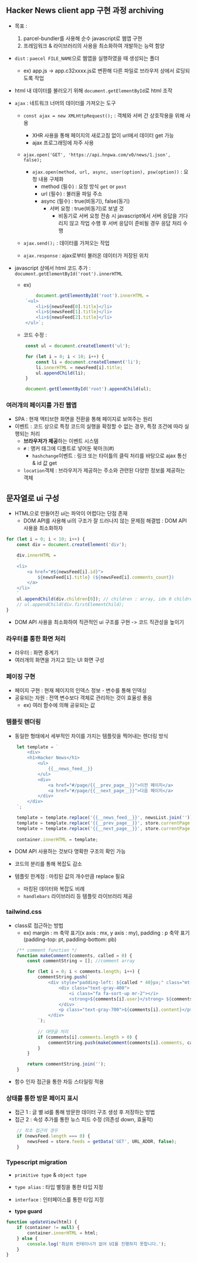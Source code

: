 ## Hacker News client app 구현 과정 archiving
- 목표 : 
    1. parcel-bundler를 사용해 순수 javascript로 웹앱 구현
    2. 프레임워크 & 라이브러리의 사용을 최소화하여 개발하는 능력 함양

- `dist` : `paecel FILE_NAME`으로 웹앱을 실행하였을 때 생성되는 폴더
    - ex) app.js -> app.c32xxxx.js로 변환해 다른 파일로 브라우저 상에서 로딩되도록 작업

- html 내 데이터를 불러오기 위해 `document.getElementById`로 html 조작
- `ajax` : 네트워크 너머의 데이터를 가져오는 도구
    - `const ajax = new XMLHttpRequest();` : 객체와 서버 간 상호작용을 위해 사용
        - XHR 사용을 통해 페이지의 새로고침 없이 url에서 데이터 get 가능
        - ajax 프로그래밍에 자주 사용

    - `ajax.open('GET', 'https://api.hnpwa.com/v0/news/1.json', false);`
        - `ajax.open(method, url, async, user(option), psw(option))` : 요청 내용 구체화
            - method (필수) : 요청 방식 `get` or `post`
            - url (필수) : 불러올 파일 주소
            - async (필수) : true(비동기), false(동기)
                - 서버 요청 : true(비동기)로 보낼 것
                    - 비동기로 서버 요청 전송 시 javascript에서 서버 응답을 기다리지 않고 작업 수행 후 서버 응답이 준비될 경우 응답 처리 수행 
    
    - `ajax.send();` : 데이터를 가져오는 작업
    - `ajax.response` : ajax로부터 불러온 데이터가 저장된 위치

- javascript 상에서 html 코드 추가 : `document.getElementById('root').innerHTML`
    - ex) 
    ```js
            document.getElementById('root').innerHTML = 
        `<ul>
            <li>${newsFeed[0].title}</li>
            <li>${newsFeed[1].title}</li>
            <li>${newsFeed[2].title}</li>
        </ul>`;
    ```

    - 코드 수정 :
    ```js
        const ul = document.createElement('ul');

        for (let i = 0; i < 10; i++) {
            const li = document.createElement('li');
            li.innerHTML = newsFeed[i].title;
            ul.appendChild(li);
        }

        document.getElementById('root').appendChild(ul);
    ```

### 여러개의 페이지를 가진 웹앱
- SPA : 현재 액티브한 화면을 전환을 통해 페이지로 보여주는 원리
- 이벤트 : 코드 상으로 특정 코드의 실행을 확정할 수 없는 경우, 특정 조건에 따라 실행되는 처리
    - **브라우저가 제공**하는 이벤트 시스템
    - `#` : 앵커 태그에 디폴트로 넣어둔 북마크(#)
        - `hashchange`이벤트 : 링크 또는 타이틀의 클릭 처리를 바탕으로 ajax 통신 & id 값 get
    - `location`객체 : 브라우저가 제공하는 주소와 관련된 다양한 정보를 제공하는 객체

## 문자열로 ui 구성
- HTML으로 만들어진 ui는 파악이 어렵다는 단점 존재
    - DOM API를 사용해 ui의 구조가 잘 드러나지 않는 문제점 해결법 : DOM API 사용을 최소화하자
```js
for (let i = 0; i < 10; i++) {
    const div = document.createElement('div');

    div.innerHTML = 
    `
    <li>
        <a href="#${newsFeed[i].id}">
            ${newsFeed[i].title} (${newsFeed[i].comments_count})
        </a>
    </li>
    `
    ul.appendChild(div.children[0]); // children : array, idx 0 children call
    // ul.appendChild(div.firstElementChild);
}
```
- DOM API 사용을 최소화하여 직관적인 ui 구조를 구현 -> 코드 직관성을 높이기

### 라우터를 통한 화면 처리
- 라우터 : 화면 중계기
- 여러개의 화면을 가지고 있는 UI 화면 구성

### 페이징 구현
- 페이지 구현 : 현재 페이지의 인덱스 정보 - 변수를 통해 인덱싱
- 공유되는 자원 : 전역 변수보다 객체로 관리하는 것이 효율성 좋음
    - ex) 여러 함수에 의해 공유되는 값

### 템플릿 렌더링
- 동일한 형태에서 세부적인 차이를 가지는 템플릿을 찍어내는 렌더링 방식
```js
    let template = `
        <div>
        <h1>Hacker News</h1>
            <ul>
                {{__news_feed__}}
            </ul>
            <div>
                <a href="#/page/{{__prev_page__}}">이전 페이지</a>
                <a href="#/page/{{__next_page__}}">다음 페이지</a>
            </div>
        </div>
    `;

    template = template.replace('{{__news_feed__}}', newsList.join('')); // template replace - news list content
    template = template.replace('{{__prev_page__}}', store.currentPage > 1 ? store.currentPage - 1 : 1); // prev page 
    template = template.replace('{{__next_page__}}', store.currentPage + 1); // next page
    
    container.innerHTML = template; 
```
- DOM API 사용하는 것보다 명확한 구조의 확인 가능
- 코드의 분리를 통해 복잡도 감소

- 템플릿 한계점 : 마킹된 값의 개수만큼 replace 필요
    - 마킹된 데이터와 복잡도 비례
    - `handlebars` 라이브러리 등 템플릿 라이브러리 제공

### tailwind.css
- class로 접근하는 방법
    - ex) margin : m 축약 표기(x axis : mx, y axis : my), padding : p 축약 표기(padding-top: pt, padding-bottom: pb)

```js
    /** comment function */
    function makeComment(comments, called = 0) {
        const commentString = []; //comment array

        for (let i = 0; i < comments.length; i++) {
            commentString.push(`
                <div style="padding-left: ${called * 40}px;" class="mt-4">
                    <div class="text-gray-400">
                        <i class="fa fa-sort-up mr-2"></i>
                        <strong>${comments[i].user}</strong> ${comments[i].time_ago}
                    </div>
                    <p class="text-gray-700">${comments[i].content}</p>
                </div>
            `);
            
            // 대댓글 처리
            if (comments[i].comments.length > 0) {
                commentString.push(makeComment(comments[i].comments, called + 1));
            }
        }

        return commentString.join('');
    }
```
- 함수 인자 접근을 통한 차등 스타일링 적용

### 상태를 통한 방문 페이지 표시
- 접근 1 : 글 별 id를 통해 방문한 데이터 구조 생성 후 저장하는 방법
- 접근 2 : 속성 추가를 통한 뉴스 피드 수정 (의존성 down, 효율적)
```js
    // 최초 접근의 경우
    if (newsFeed.length === 0) {
        newsFeed = store.feeds = getData('GET', URL_ADDR, false);
    }
```

### Typescript migration
- `primitive type` & `object type`

- `type alias` : 타입 별칭을 통한 타입 지정
- `interface` : 인터페이스를 통한 타입 지정

- **type guard**
```js
function updateView(html) {
    if (container != null) {
        container.innerHTML = html;
    } else {
        console.log('최상위 컨테이너가 없어 UI를 진행하지 못합니다.');
    }
}
```